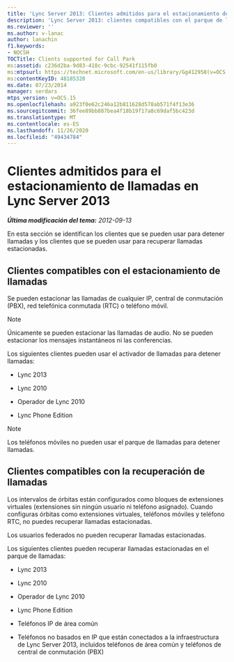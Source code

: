```yaml
---
title: 'Lync Server 2013: Clientes admitidos para el estacionamiento de llamadas'
description: 'Lync Server 2013: clientes compatibles con el parque de llamadas.'
ms.reviewer: ''
ms.author: v-lanac
author: lanachin
f1.keywords:
- NOCSH
TOCTitle: Clients supported for Call Park
ms:assetid: c236d2ba-9d83-418c-9cbc-92541f115fb0
ms:mtpsurl: https://technet.microsoft.com/en-us/library/Gg412958(v=OCS.15)
ms:contentKeyID: 48185320
ms.date: 07/23/2014
manager: serdars
mtps_version: v=OCS.15
ms.openlocfilehash: a923f0e62c246a12b811628d578ab571f4f13e36
ms.sourcegitcommit: 36fee89bb887bea4f18b19f17a8c69daf5bc423d
ms.translationtype: MT
ms.contentlocale: es-ES
ms.lasthandoff: 11/26/2020
ms.locfileid: "49434784"
---
```

# <a name="clients-supported-for-call-park-in-lync-server-2013"></a>Clientes admitidos para el estacionamiento de llamadas en Lync Server 2013

<div data-xmlns="http://www.w3.org/1999/xhtml">

<div class="topic" data-xmlns="http://www.w3.org/1999/xhtml" data-msxsl="urn:schemas-microsoft-com:xslt" data-cs="https://msdn.microsoft.com/">

<div data-asp="https://msdn2.microsoft.com/asp">



</div>

<div id="mainSection">

<div id="mainBody">

<span> </span>

_**Última modificación del tema:** 2012-09-13_

En esta sección se identifican los clientes que se pueden usar para detener llamadas y los clientes que se pueden usar para recuperar llamadas estacionadas.

<div>

## <a name="clients-supported-for-parking-calls"></a>Clientes compatibles con el estacionamiento de llamadas

Se pueden estacionar las llamadas de cualquier IP, central de conmutación (PBX), red telefónica conmutada (RTC) o teléfono móvil.

<div>


> [!NOTE]  
> Únicamente se pueden estacionar las llamadas de audio. No se pueden estacionar los mensajes instantáneos ni las conferencias.



</div>

Los siguientes clientes pueden usar el activador de llamadas para detener llamadas:

  - Lync 2013

  - Lync 2010

  - Operador de Lync 2010

  - Lync Phone Edition

<div>


> [!NOTE]  
> Los teléfonos móviles no pueden usar el parque de llamadas para detener llamadas.



</div>

</div>

<div>

## <a name="clients-supported-for-retrieving-calls"></a>Clientes compatibles con la recuperación de llamadas

Los intervalos de órbitas están configurados como bloques de extensiones virtuales (extensiones sin ningún usuario ni teléfono asignado). Cuando configuras órbitas como extensiones virtuales, teléfonos móviles y teléfono RTC, no puedes recuperar llamadas estacionadas.

Los usuarios federados no pueden recuperar llamadas estacionadas.

Los siguientes clientes pueden recuperar llamadas estacionadas en el parque de llamadas:

  - Lync 2013

  - Lync 2010

  - Operador de Lync 2010

  - Lync Phone Edition

  - Teléfonos IP de área común

  - Teléfonos no basados en IP que están conectados a la infraestructura de Lync Server 2013, incluidos teléfonos de área común y teléfonos de central de conmutación (PBX)

</div>

</div>

<span> </span>

</div>

</div>

</div>

